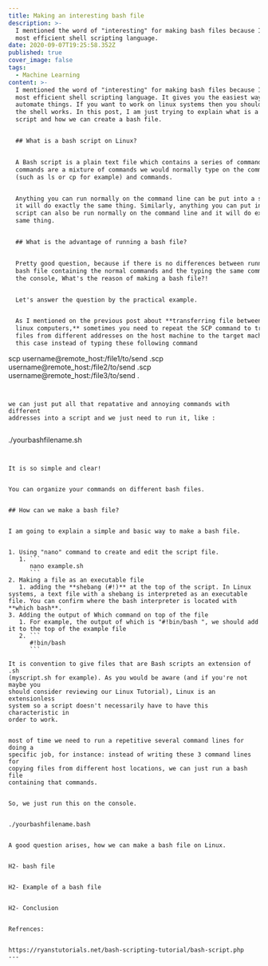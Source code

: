 ```yaml
---
title: Making an interesting bash file
description: >-
  I mentioned the word of "interesting" for making bash files because It’s the
  most efficient shell scripting language. 
date: 2020-09-07T19:25:58.352Z
published: true
cover_image: false
tags:
  - Machine Learning
content: >-
  I mentioned the word of "interesting" for making bash files because It’s the
  most efficient shell scripting language. It gives you the easiest way to
  automate things. If you want to work on linux systems then you should know how
  the shell works. In this post, I am just trying to explain what is a bash
  script and how we can create a bash file.


  ## What is a bash script on Linux?


  A Bash script is a plain text file which contains a series of commands. These
  commands are a mixture of commands we would normally type on the command line
  (such as ls or cp for example) and commands. 


  Anything you can run normally on the command line can be put into a script and
  it will do exactly the same thing. Similarly, anything you can put into a
  script can also be run normally on the command line and it will do exactly the
  same thing.


  ## What is the advantage of running a bash file?


  Pretty good question, because if there is no differences between running a
  bash file containing the normal commands and the typing the same command on
  the console, What's the reason of making a bash file?!


  Let's answer the question by the practical example.


  As I mentioned on the previous post about **transferring file between two
  linux computers,** sometimes you need to repeat the SCP command to transfer
  files from different addresses on the host machine to the target machine, in
  this case instead of typing these following command 


  ```

  scp  username@remote_host:/file1/to/send .scp 
  username@remote_host:/file2/to/send .scp  username@remote_host:/file3/to/send
  .

  ```


  we can just put all that repatative and annoying commands with different
  addresses into a script and we just need to run it, like :


  ```

  ./yourbashfilename.sh

  ```


  It is so simple and clear!


  You can organize your commands on different bash files.


  ## How can we make a bash file?


  I am going to explain a simple and basic way to make a bash file.


  1. Using "nano" command to create and edit the script file.
     1. ```
        nano example.sh
        ```
  2. Making a file as an executable file
     1. adding the **shebang (#!)** at the top of the script. In Linux systems, a text file with a shebang is interpreted as an executable file. You can confirm where the bash interpreter is located with **which bash**.
  3. Adding the output of Which command on top of the file
     1. For example, the output of which is "#!bin/bash ", we should add it to the top of the example file
     2. ```
        #!bin/bash
        ```

  It is convention to give files that are Bash scripts an extension of .sh
  (myscript.sh for example). As you would be aware (and if you're not maybe you
  should consider reviewing our Linux Tutorial), Linux is an extensionless
  system so a script doesn't necessarily have to have this characteristic in
  order to work.


  most of time we need to run a repetitive several command lines for doing a
  specific job, for instance: instead of writing these 3 command lines for
  copying files from different host locations, we can just run a bash file
  containing that commands.


  So, we just run this on the console.


  ./yourbashfilename.bash


  A good question arises, how we can make a bash file on Linux. 


  H2- bash file


  H2- Example of a bash file


  H2- Conclusion


  Refrences: 


  https://ryanstutorials.net/bash-scripting-tutorial/bash-script.php
---
```


